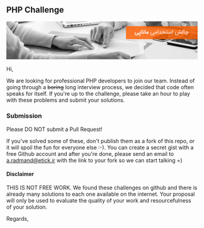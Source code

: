 ## PHP Challenge
![PHP Developer Hiring Challenge](img/01.png)

Hi,

We are looking for professional PHP developers to join our team. Instead of going through a ~~boring~~ long interview process, we decided that code often speaks for itself. If you're up to the challenge, please take an hour to play with these problems and submit your solutions.

### Submission

Please DO NOT submit a Pull Request!

If you've solved some of these, don't publish them as a fork of this repo, or it will spoil the fun for everyone else :-). You can create a secret gist with a free Github account and after you're done, please send an email to [a.radmand@etick.ir](mailto:a.radmand@etick.ir) with the link to your fork so we can start talking =)

#### Disclaimer

THIS IS NOT FREE WORK. We found these challenges on github and there is already many solutions to each one available on the internet. Your proposal will only be used to evaluate the quality of your work and resourcefulness of your solution.

Regards,
